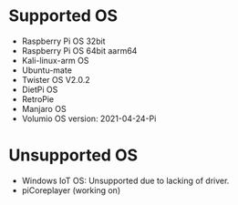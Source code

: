 # Supported OS 
* Raspberry Pi OS 32bit
* Raspberry Pi OS 64bit aarm64
* Kali-linux-arm OS
* Ubuntu-mate
* Twister OS V2.0.2
* DietPi OS
* RetroPie
* Manjaro OS
* Volumio OS version: 2021-04-24-Pi
# Unsupported OS
* Windows IoT OS: Unsupported due to lacking of driver.
* piCoreplayer (working on)
